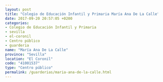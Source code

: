 ```yaml
---
layout: post
title: "Colegio de Educación Infantil y Primaria María Ana De La Calle"
date: 2017-09-20 20:57:05 +0200
categories:
- Colegio de Educación Infantil y Primaria
- sevilla
- el-coronil
- Centro público
- guarderia
name: "María Ana De La Calle"
province: "Sevilla"
location: "El Coronil"
code: "41001537"
type: "Centro público"
permalink: /guarderias/maria-ana-de-la-calle.html
---
```

